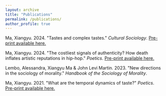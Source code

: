 ```yaml
---
layout: archive
title: "Publications"
permalink: /publications/
author_profile: true
---
```


Ma, Xiangyu. 2024. "Tastes and complex tastes." *Cultural Sociology*. [Pre-print available here.](/files/papers/ma_2024b.pdf)
 

Ma, Xiangyu. 2024. "The costliest signals of authenticity? How death inflates artistic reputations in hip-hop." *Poetics*. [Pre-print available here.](/files/papers/ma_2024a.pdf)
 

Lembo, Alessandra, Xiangyu Ma & John Levi Martin. 2023. "New directions in the sociology of morality." *Handbook of the Sociology of Morality*.

Ma, Xiangyu. 2021. "What are the temporal dynamics of taste?" *Poetics*. [Pre-print available here.](/files/papers/ma_2021.pdf)
 




